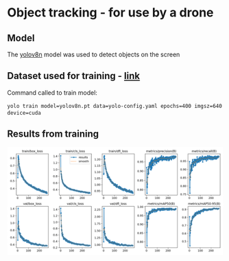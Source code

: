 # Object tracking - for use by a drone

## Model
The [yolov8n](https://github.com/ultralytics/ultralytics) model was used to detect objects on the screen

## Dataset used for training - [link](https://www.kaggle.com/datasets/bulentsiyah/semantic-drone-dataset?resource=download)

Command called to train model:
```commandline
yolo train model=yolov8n.pt data=yolo-config.yaml epochs=400 imgsz=640 device=cuda
```

## Results from training
![](results/results.png)

